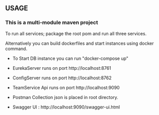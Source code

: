 ## USAGE

### This is a multi-module maven project

To run all services; package the root pom and run all three services.

Alternatively you can build dockerfiles and start instances using docker command.

- To Start DB instance you can run "docker-compose up"

- EurekaServer runs on port http://localhost:8761

- ConfigServer runs on port http://localhost:8762

- TeamService Api runs on port http://localhost:9090

- Postman Collection json is placed in root directory.

- Swagger UI : http://localhost:9090/swagger-ui.html

